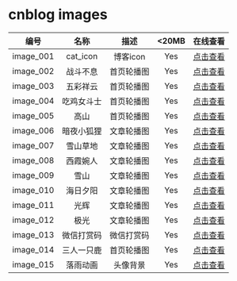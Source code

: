 # cnblog  images

|编号|名称|描述|<20MB|在线查看|
|:----:|:----:|:----:|:----:|:----:|
|image_001| cat_icon |博客icon|Yes|[点击查看](https://cdn.jsdelivr.net/gh/SillyCuckoo/CDN@master/cnblog/images/image_001.webp)|
|image_002| 战斗不息 |首页轮播图|Yes|[点击查看](https://cdn.jsdelivr.net/gh/SillyCuckoo/CDN@master/cnblog/images/image_002.jpg)|
|image_003| 五彩祥云 |首页轮播图|Yes|[点击查看](https://cdn.jsdelivr.net/gh/SillyCuckoo/CDN@master/cnblog/images/image_003.jpg)|
|image_004| 吃鸡女斗士 |首页轮播图|Yes|[点击查看](https://cdn.jsdelivr.net/gh/SillyCuckoo/CDN@master/cnblog/images/image_004.jpg)|
|image_005| 高山 |首页轮播图|Yes|[点击查看](https://cdn.jsdelivr.net/gh/SillyCuckoo/CDN@master/cnblog/images/image_005.jpg)|
|image_006| 暗夜小狐狸 |文章轮播图|Yes|[点击查看](https://cdn.jsdelivr.net/gh/SillyCuckoo/CDN@master/cnblog/images/image_006.webp)|
|image_007| 雪山草地 |文章轮播图|Yes|[点击查看](https://cdn.jsdelivr.net/gh/SillyCuckoo/CDN@master/cnblog/images/image_007.jpg)|
|image_008| 西霞婉人 |文章轮播图|Yes|[点击查看](https://cdn.jsdelivr.net/gh/SillyCuckoo/CDN@master/cnblog/images/image_008.jpg)|
|image_009| 雪山 |文章轮播图|Yes|[点击查看](https://cdn.jsdelivr.net/gh/SillyCuckoo/CDN@master/cnblog/images/image_009.jpg)|
|image_010| 海日夕阳 |文章轮播图|Yes|[点击查看](https://cdn.jsdelivr.net/gh/SillyCuckoo/CDN@master/cnblog/images/image_010.jpg)|
|image_011| 光辉 |文章轮播图|Yes|[点击查看](https://cdn.jsdelivr.net/gh/SillyCuckoo/CDN@master/cnblog/images/image_011.jpg)|
|image_012| 极光 |文章轮播图|Yes|[点击查看](https://cdn.jsdelivr.net/gh/SillyCuckoo/CDN@master/cnblog/images/image_012.jpg)|
| image_013 | 微信打赏码 | 微信打赏码 | Yes | [点击查看](https://cdn.jsdelivr.net/gh/SillyCuckoo/CDN@master/cnblog/images/image_013.jpg) |
| image_014 | 三人一只鹿 | 首页轮播图 |Yes| [点击查看](https://cdn.jsdelivr.net/gh/SillyCuckoo/CDN@master/cnblog/images/image_014.jpg)|
| image_015 | 落雨动画 | 头像背景 |Yes| [点击查看](https://cdn.jsdelivr.net/gh/SillyCuckoo/CDN@master/cnblog/images/image_015.gif)|


